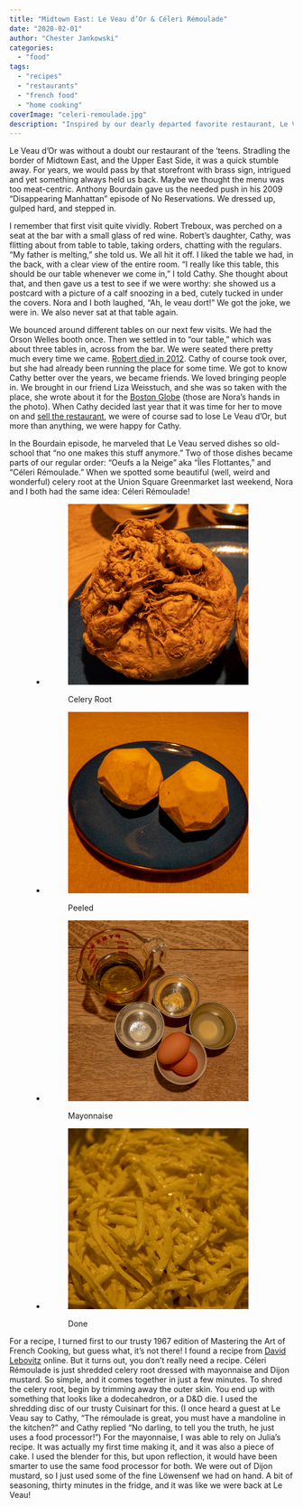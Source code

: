 ```yaml
---
title: "Midtown East: Le Veau d’Or & Céleri Rémoulade"
date: "2020-02-01"
author: "Chester Jankowski"
categories: 
  - "food"
tags: 
  - "recipes"
  - "restaurants"
  - "french food"
  - "home cooking"
coverImage: "celeri-remoulade.jpg"
description: "Inspired by our dearly departed favorite restaurant, Le Veau d'Or, we made one of their iconic dishers, Céleri Rémoulade."
---
```


Le Veau d’Or was without a doubt our restaurant of the ‘teens. Stradling the border of Midtown East, and the Upper East Side, it was a quick stumble away. For years, we would pass by that storefront with brass sign, intrigued and yet something always held us back. Maybe we thought the menu was too meat-centric. Anthony Bourdain gave us the needed push in his 2009 “Disappearing Manhattan” episode of No Reservations. We dressed up, gulped hard, and stepped in.

I remember that first visit quite vividly. Robert Treboux, was perched on a seat at the bar with a small glass of red wine. Robert’s daughter, Cathy, was flitting about from table to table, taking orders, chatting with the regulars. “My father is melting,” she told us. We all hit it off. I liked the table we had, in the back, with a clear view of the entire room. “I really like this table, this should be our table whenever we come in,” I told Cathy. She thought about that, and then gave us a test to see if we were worthy: she showed us a postcard with a picture of a calf snoozing in a bed, cutely tucked in under the covers. Nora and I both laughed, “Ah, le veau dort!” We got the joke, we were in. We also never sat at that table again.

We bounced around different tables on our next few visits. We had the Orson Welles booth once. Then we settled in to “our table,” which was about three tables in, across from the bar. We were seated there pretty much every time we came. [Robert died in 2012](https://www.nytimes.com/2012/08/24/dining/robert-treboux-owner-of-le-veau-dor-restaurant-dies-at-87.html). Cathy of course took over, but she had already been running the place for some time. We got to know Cathy better over the years, we became friends. We loved bringing people in. We brought in our friend Liza Weisstuch, and she was so taken with the place, she wrote about it for the [Boston Globe](https://www.bostonglobe.com/lifestyle/food-dining/2015/02/03/escoffier-reigns-tiny-new-york-french-bistro/BbWgWobygWuQ6fUc6lvs4O/story.html) (those are Nora’s hands in the photo). When Cathy decided last year that it was time for her to move on and [sell the restaurant](https://ny.eater.com/2019/7/16/20696473/le-veau-dor-riad-nasr-lee-hanson-frenchette-nyc), we were of course sad to lose Le Veau d’Or, but more than anything, we were happy for Cathy.

In the Bourdain episode, he marveled that Le Veau served dishes so old-school that “no one makes this stuff anymore.” Two of those dishes became parts of our regular order: “Oeufs a la Neige” aka “Îles Flottantes,” and “Céleri Rémoulade.” When we spotted some beautiful (well, weird and wonderful) celery root at the Union Square Greenmarket last weekend, Nora and I both had the same idea: Céleri Rémoulade!

<figure>

- <figure>
    
    ![Celery Root](images/celeri-remoulade-3.jpg)
    
    <figcaption>
    
    Celery Root
    
    </figcaption>
    
    </figure>
    
- <figure>
    
    ![Celery Root peeled](images/celeri-remoulade-4.jpg)
    
    <figcaption>
    
    Peeled
    
    </figcaption>
    
    </figure>
    
- <figure>
    
    ![Mayonnaise](images/celeri-remoulade-2.jpg)
    
    <figcaption>
    
    Mayonnaise
    
    </figcaption>
    
    </figure>
    
- <figure>
    
    ![Celeri Remoulade](images/celeri-remoulade-5.jpg)
    
    <figcaption>
    
    Done
    
    </figcaption>
    
    </figure>
    



</figure>

For a recipe, I turned first to our trusty 1967 edition of Mastering the Art of French Cooking, but guess what, it’s not there! I found a recipe from [David Lebovitz](https://www.davidlebovitz.com/celery-root-remoulade-celeri-rem/) online. But it turns out, you don’t really need a recipe. Céleri Rémoulade is just shredded celery root dressed with mayonnaise and Dijon mustard. So simple, and it comes together in just a few minutes. To shred the celery root, begin by trimming away the outer skin. You end up with something that looks like a dodecahedron, or a D&D die. I used the shredding disc of our trusty Cuisinart for this. (I once heard a guest at Le Veau say to Cathy, “The rémoulade is great, you must have a mandoline in the kitchen?” and Cathy replied “No darling, to tell you the truth, he just uses a food processor!”) For the mayonnaise, I was able to rely on Julia’s recipe. It was actually my first time making it, and it was also a piece of cake. I used the blender for this, but upon reflection, it would have been smarter to use the same food processor for both. We were out of Dijon mustard, so I just used some of the fine Löwensenf we had on hand. A bit of seasoning, thirty minutes in the fridge, and it was like we were back at Le Veau!

